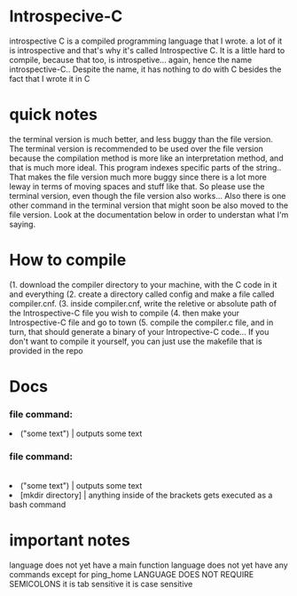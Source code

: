 # Introspecive-C
introspective C is a compiled programming language that I wrote. a lot of it is introspective and that's why it's called Introspective C. It is a little hard to compile, because that too, is introspetive... again, hence the name introspective-C.. Despite the name, it has nothing to do with C besides the fact that I wrote it in C

# quick notes
the terminal version is much better, and less buggy than the file version. The terminal version is recommended to be used over the file version because the compilation method is more like an interpretation method, and that is much more ideal. This program indexes specific parts of the string.. That makes the file version much more buggy since there is a lot more leway in terms of moving spaces and stuff like that. So please use the terminal version, even though the file version also works... Also there is one other command in the terminal version that might soon be also moved to the file version. Look at the documentation below in order to understan what I'm saying.

# How to compile 
(1. download the compiler directory to your machine, with the C code in it and everything
(2. create a directory called config and make a file called compiler.cnf.
(3. inside compiler.cnf, write the reletive or absolute path of the Introspective-C file you wish to compile
(4. then make your Introspective-C file and go to town
(5. compile the compiler.c file, and in turn, that should generate a binary of your Intropective-C code... If you don't want to compile it yourself, you can just use the makefile that is provided in the repo

# Docs
 <h3>file command:</h3> 
    <li>("some text")  | outputs some text</li>

 <h3>file command:</h3>
 <br>
    <li>("some text")  | outputs some text</li>
    <li>[mkdir directory] | anything inside of the brackets gets executed as a bash command</li>



# important notes
language does not yet have a main function 
language does not yet have any commands except for ping_home
LANGUAGE DOES NOT REQUIRE SEMICOLONS
it is tab sensitive
it is case sensitive
